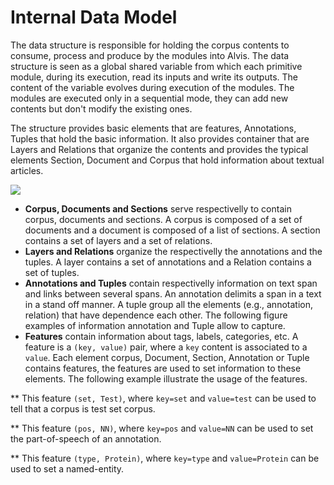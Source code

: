 # Internal Data Model
The data structure is responsible for holding the corpus contents to consume, process and produce by the modules into Alvis. The data structure is seen as a global shared variable from which each primitive module, during its execution, read its inputs and write its outputs. The content of the variable evolves during execution of the modules. The modules are executed only in a sequential mode, they can add new contents but don't modify the existing ones.


The structure provides basic elements that are features, Annotations, Tuples that hold the basic information. It also provides container that are Layers and Relations that organize the contents and provides the typical elements Section, Document and Corpus that hold information about textual articles.

![](/assets/alvisdatamodel.png)

* **Corpus, Documents and Sections** serve respectivelly to contain corpus, documents and sections. A corpus is composed of a set of documents and a document is composed of a list of sections. A section contains a set of layers and a set of relations.
* **Layers and Relations** organize the respectivelly the annotations and the tuples. A layer contains a set of annotations and a Relation contains a set of tuples.
* **Annotations and Tuples** contain respectivelly information on text span and links between several spans. An annotation delimits a span in a text in a stand off manner. A tuple group all the elements (e.g., annotation, relation) that have dependence each other. The following figure examples of information annotation and Tuple allow to capture.
* **Features** contain information about tags, labels, categories, etc. A feature is a ```(key, value)``` pair, where a ```key``` content is associated to a ```value```. Each element corpus, Document, Section, Annotation or Tuple contains features, the features are used to set information to these elements. The following example illustrate the usage of the features.

 ** This feature  ```(set, Test)```, where ```key=set``` and ```value=test``` can be used to tell that a corpus is test set corpus.
  
 ** This  feature  ```(pos, NN)```, where ```key=pos``` and ```value=NN``` can be used to set the part-of-speech of an annotation.
 
 ** This  feature  ```(type, Protein)```, where ```key=type``` and ```value=Protein``` can be used to set a named-entity.



